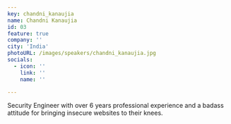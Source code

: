 ```yaml
---
key: chandni_kanaujia
name: Chandni Kanaujia
id: 03
feature: true
company: ''
city: 'India'
photoURL: /images/speakers/chandni_kanaujia.jpg
socials:
  - icon: ''
    link: ''
    name: ''

---
```

Security Engineer with over 6 years professional experience and a badass attitude for bringing insecure websites to their knees.  